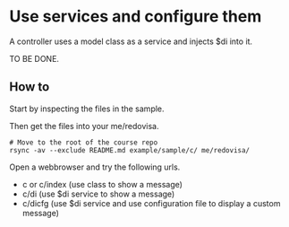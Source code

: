 Use services and configure them
================================

A controller uses a model class as a service and injects $di into it.

TO BE DONE.



How to
--------------------------------

Start by inspecting the files in the sample.

Then get the files into your me/redovisa.

```
# Move to the root of the course repo
rsync -av --exclude README.md example/sample/c/ me/redovisa/
```

Open a webbrowser and try the following urls.

* c or c/index (use class to show a message)
* c/di (use $di service to show a message)
* c/dicfg (use $di service and use configuration file to display a custom message)
